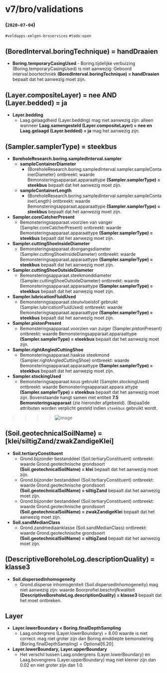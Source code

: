 # v7/bro/validations

### (`2020-07-04`)

`#veldapps-xmlgen-broservices` `#todo:open`

## (BoredInterval.boringTechnique) = handDraaien
* **Boring.temporaryCasingUsed** - Boring.tijdelijke verbuizing (Boring.temporaryCasingUsed) is niet aanwezig: Geboord interval.boortechniek **(BoredInterval.boringTechnique) = handDraaien** bepaalt dat het aanwezig moet zijn.

## (Layer.compositeLayer) = nee AND (Layer.bedded) = ja
* **Layer.bedding**
	* Laag.gelaagdheid (Layer.bedding) mag niet aanwezig zijn: alleen wanneer **Laag.samengesteld (Layer.compositeLayer) = nee en Laag.gelaagd (Layer.bedded) = ja** mag het aanwezig zijn.

## (Sampler.samplerType) = steekbus
* **BoreholeResearch.boring.sampledInterval.sampler**
	* **sampleContainerDiameter** 
		* {BoreholeResearch.boring.sampledInterval.sampler.sampleContainerDiameter} ontbreekt: waarde Bemonsteringsapparaat.apparaattype **(Sampler.samplerType) = steekbus** bepaalt dat het aanwezig moet zijn.
	* **sampleContainerLength** 
		* {BoreholeResearch.boring.sampledInterval.sampler.sampleContainerLength} ontbreekt: waarde Bemonsteringsapparaat.apparaattype **(Sampler.samplerType) = steekbus** bepaalt dat het aanwezig moet zijn.
* **Sampler.coreCatcherPresent**
	* Bemonsteringsapparaat.voorzien van vanger (Sampler.coreCatcherPresent) ontbreekt: waarde Bemonsteringsapparaat.apparaattype **(Sampler.samplerType) = steekbus** bepaalt dat het aanwezig moet zijn.
* **Sampler.cuttingShoeInsideDiameter**
	* Bemonsteringsapparaat.doorgangsdiameter (Sampler.cuttingShoeInsideDiameter) ontbreekt: waarde Bemonsteringsapparaat.apparaattype **(Sampler.samplerType) = steekbus** bepaalt dat het aanwezig moet zijn.
* **Sampler.cuttingShoeOutsideDiameter**
	* Bemonsteringsapparaat.steekmonddiameter (Sampler.cuttingShoeOutsideDiameter) ontbreekt: waarde Bemonsteringsapparaat.apparaattype **(Sampler.samplerType) = steekbus** bepaalt dat het aanwezig moet zijn.
* **Sampler.lubricationFluidUsed**
	* Bemonsteringsapparaat.steunvloeistof gebruikt (Sampler.lubricationFluidUsed) ontbreekt: waarde Bemonsteringsapparaat.apparaattype **(Sampler.samplerType) = steekbus** bepaalt dat het aanwezig moet zijn.
* **Sampler.pistonPresent**
	* Bemonsteringsapparaat.voorzien van zuiger (Sampler.pistonPresent) ontbreekt: waarde Bemonsteringsapparaat.apparaattype **(Sampler.samplerType) = steekbus** bepaalt dat het aanwezig moet zijn.
* **Sampler.rightAngledCuttingShoe**
	* Bemonsteringsapparaat.haakse steekmond (Sampler.rightAngledCuttingShoe) ontbreekt: waarde Bemonsteringsapparaat.apparaattype **(Sampler.samplerType) = steekbus** bepaalt dat het aanwezig moet zijn.
* **Sampler.stockingUsed**
	* Bemonsteringsapparaat.kous gebruikt (Sampler.stockingUsed) ontbreekt: waarde Bemonsteringsapparaat.appara attype **(Sampler.samplerType) = steekbus** bepaalt dat het aanwezig moet zijn.
Bovenstaande hangt samen met entiteit **7.5 Bemonsteringsapparaat** (zie hieronder afgebeeld). (Bepaal)de attributen worden verplicht gesteld indien `steekbus` gebruikt wordt.

>>>> ![image](https://user-images.githubusercontent.com/686773/86507981-d4745700-bda1-11ea-8021-ae9991a6b009.png?2x)

## (Soil.geotechnicalSoilName) = [klei/siltigZand/zwakZandigeKlei]
* **Soil.tertiaryConstituent**
	* Grond.bijzonder bestanddeel (Soil.tertiaryConstituent) ontbreekt: waarde Grond.geotechnische grondsoort **(Soil.geotechnicalSoilName) = klei** bepaalt dat het aanwezig moet zijn.
	* Grond.bijzonder bestanddeel (Soil.tertiaryConstituent) ontbreekt: waarde Grond.geotechnische grondsoort **(Soil.geotechnicalSoilName) = siltigZand** bepaalt dat het aanwezig moet zijn.
	* Grond.bijzonder bestanddeel (Soil.tertiaryConstituent) ontbreekt: waarde Grond.geotechnische grondsoort **(Soil.geotechnicalSoilName) = zwakZandigeKlei** bepaalt dat het aanwezig moet zijn.
* **Soil.sandMedianClass** 
	* Grond.zandmediaanklasse (Soil.sandMedianClass) ontbreekt: waarde Grond.geotechnische grondsoort **(Soil.geotechnicalSoilName) = siltigZand** bepaalt dat het aanwezig moet zijn.

## (DescriptiveBoreholeLog.descriptionQuality) = klasse3
* **Soil.dispersedInhomogeneity**
	* Grond.disperse inhomogeniteit (Soil.dispersedInhomogeneity) mag niet aanwezig zijn: waarde Boorprofiel.beschrijfkwaliteit **(DescriptiveBoreholeLog.descriptionQuality) = klasse3** bepaalt dat het moet ontbreken.

## Layer
* **Layer.lowerBoundary < Boring.finalDepthSampling** 
	* Laag.ondergrens (Layer.lowerBoundary) = 8.00 waarde is niet correct: mag niet groter zijn dan Boring.einddiepte bemonstering (Boring.finalDepthSampling) = Optional[6.20].
* **Layer.lowerBoundary, Layer.upperBoundary**
	* Het verschil tussen Laag.ondergrens (Layer.lowerBoundary) en Laag.bovengrens (Layer.upperBoundary) mag niet kleiner zijn dan 0.02 en niet groter zijn dan 1.0.